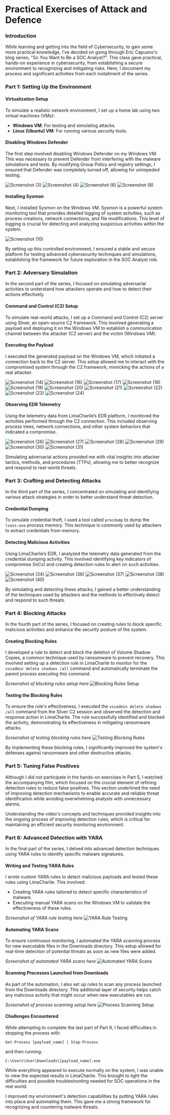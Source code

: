 # Practical Exercises of Attack and Defence

###  Introduction
While learning and getting into the field of Cybersecurity, to gain some more practical knowledge, I’ve decided on going through Eric Capuano's blog series, "So You Want to Be a SOC Analyst?". This class gave practical, hands-on experience in cybersecurity, from establishing a secure environment to recognizing and mitigating risks. Here, I document my process and significant activities from each installment of the series.
###  Part 1: Setting Up the Environment

####  Virtualization Setup
To simulate a realistic network environment, I set up a home lab using two virtual machines (VMs):
- **Windows VM**: For testing and simulating attacks.
- **Linux (Ubuntu) VM**: For running various security tools.

####  Disabling Windows Defender
The first step involved disabling Windows Defender on my Windows VM. This was necessary to prevent Defender from interfering with the malware simulations and tests. By modifying Group Policy and registry settings, I ensured that Defender was completely turned off, allowing for unimpeded testing.

![Screenshot (3)](https://github.com/yottam205/SOC-Analyst--Practical-Exercises/assets/117525375/a1aba564-6bc4-4639-be1a-633688ab15c1)
![Screenshot (4)](https://github.com/yottam205/SOC-Analyst--Practical-Exercises/assets/117525375/66374add-1e81-42e5-be48-c4052b8979ce)
![Screenshot (6)](https://github.com/yottam205/SOC-Analyst--Practical-Exercises/assets/117525375/ecf19be4-74d2-43a0-b3ee-261c234afd39)
![Screenshot (8)](https://github.com/yottam205/SOC-Analyst--Practical-Exercises/assets/117525375/27ad11b9-b41b-4889-bca1-316fe1c6843e)


####  Installing Sysmon
Next, I installed Sysmon on the Windows VM. Sysmon is a powerful system monitoring tool that provides detailed logging of system activities, such as process creations, network connections, and file modifications. This level of logging is crucial for detecting and analyzing suspicious activities within the system.

![Screenshot (10)](https://github.com/yottam205/SOC-Analyst--Practical-Exercises/assets/117525375/e126aecc-d4e7-481b-9352-9937e917beae)


By setting up this controlled environment, I ensured a stable and secure platform for testing advanced cybersecurity techniques and simulations, establishing the framework for future exploration in the SOC Analyst role.


###  Part 2: Adversary Simulation

In the second part of the series, I focused on simulating adversarial activities to understand how attackers operate and how to detect their actions effectively.

####  Command and Control (C2) Setup
To simulate real-world attacks, I set up a Command and Control (C2) server using Sliver, an open-source C2 framework. This involved generating a payload and deploying it on the Windows VM to establish a communication channel between the attacker (C2 server) and the victim (Windows VM).

####  Executing the Payload
I executed the generated payload on the Windows VM, which initiated a connection back to the C2 server. This setup allowed me to interact with the compromised system through the C2 framework, mimicking the actions of a real attacker.

![Screenshot (14)](https://github.com/yottam205/SOC-Analyst--Practical-Exercises/assets/117525375/a1486004-8dc4-4180-b50d-36bfc2bad9d4)
![Screenshot (16)](https://github.com/yottam205/SOC-Analyst--Practical-Exercises/assets/117525375/b8f19297-cb39-4f9a-82c9-b850fdd253c6)
![Screenshot (17)](https://github.com/yottam205/SOC-Analyst--Practical-Exercises/assets/117525375/4d776619-fe1a-489c-a0d3-b44f5415396d)
![Screenshot (18)](https://github.com/yottam205/SOC-Analyst--Practical-Exercises/assets/117525375/4bafb2b9-1ee4-42f3-b35c-de4d25462a2f)
![Screenshot (19)](https://github.com/yottam205/SOC-Analyst--Practical-Exercises/assets/117525375/225bc409-700f-4db1-a450-3322cb24e53e)
![Screenshot (20)](https://github.com/yottam205/SOC-Analyst--Practical-Exercises/assets/117525375/102f3b7d-e0d1-4479-972e-80ceb9065ed8)
![Screenshot (21)](https://github.com/yottam205/SOC-Analyst--Practical-Exercises/assets/117525375/2e2235ac-b81c-43d1-9799-bfdf3daf855e)
![Screenshot (22)](https://github.com/yottam205/SOC-Analyst--Practical-Exercises/assets/117525375/f31b6fc3-9ca9-42f0-b9d2-b5c79024c20c)
![Screenshot (23)](https://github.com/yottam205/SOC-Analyst--Practical-Exercises/assets/117525375/0b32cd92-cf87-4fb6-aff0-acd7c170e224)
![Screenshot (24)](https://github.com/yottam205/SOC-Analyst--Practical-Exercises/assets/117525375/b76dfc79-6f3d-460a-92fe-47ed43d1c012)


####  Observing EDR Telemetry
Using the telemetry data from LimaCharlie’s EDR platform, I monitored the activities performed through the C2 connection. This included observing process trees, network connections, and other system behaviors that indicated a compromise.

![Screenshot (26)](https://github.com/yottam205/SOC-Analyst--Practical-Exercises/assets/117525375/3030eb42-76cf-4955-b3de-36f63574c0bb)
![Screenshot (27)](https://github.com/yottam205/SOC-Analyst--Practical-Exercises/assets/117525375/b87c839e-01cb-4990-810f-51d992ca815b)
![Screenshot (28)](https://github.com/yottam205/SOC-Analyst--Practical-Exercises/assets/117525375/f854d7ce-515e-4aee-ba94-c6f03e23854c)
![Screenshot (29)](https://github.com/yottam205/SOC-Analyst--Practical-Exercises/assets/117525375/f71ddb11-154b-4ef8-b1fd-02efc214f748)
![Screenshot (30)](https://github.com/yottam205/SOC-Analyst--Practical-Exercises/assets/117525375/7770291a-d7b6-480a-beff-f7ec48014eca)
![Screenshot (31)](https://github.com/yottam205/SOC-Analyst--Practical-Exercises/assets/117525375/70183013-c021-41b3-ae81-a67f6a30d3de)


Simulating adversarial actions provided me with vital insights into attacker tactics, methods, and procedures (TTPs), allowing me to better recognize and respond to real-world threats.

###  Part 3: Crafting and Detecting Attacks

In the third part of the series, I concentrated on simulating and identifying various attack strategies in order to better understand threat detection.

####  Credential Dumping
To simulate credential theft, I used a tool called `procdump` to dump the `lsass.exe` process memory. This technique is commonly used by attackers to extract credentials from memory.

####  Detecting Malicious Activities
Using LimaCharlie’s EDR, I analyzed the telemetry data generated from the credential dumping activity. This involved identifying key indicators of compromise (IoCs) and creating detection rules to alert on such activities.

![Screenshot (34)](https://github.com/yottam205/SOC-Analyst--Practical-Exercises/assets/117525375/cf493147-2b38-4833-84d4-8add79c08f7a)
![Screenshot (36)](https://github.com/yottam205/SOC-Analyst--Practical-Exercises/assets/117525375/c08b560b-ab0e-4551-a476-2b75167ba926)
![Screenshot (37)](https://github.com/yottam205/SOC-Analyst--Practical-Exercises/assets/117525375/47c223d9-0955-43e7-af9e-494c7bb6dd9a)
![Screenshot (38)](https://github.com/yottam205/SOC-Analyst--Practical-Exercises/assets/117525375/f9cd0d73-a198-47e9-b1fd-ba363a58b968)
![Screenshot (40)](https://github.com/yottam205/SOC-Analyst--Practical-Exercises/assets/117525375/3ea4bb74-d4ed-49bf-84a8-3b1992439e3a)


By simulating and detecting these attacks, I gained a better understanding of the techniques used by attackers and the methods to effectively detect and respond to such threats.


###  Part 4: Blocking Attacks

In the fourth part of the series, I focused on creating rules to block specific malicious activities and enhance the security posture of the system.

####  Creating Blocking Rules
I developed a rule to detect and block the deletion of Volume Shadow Copies, a common technique used by ransomware to prevent recovery. This involved setting up a detection rule in LimaCharlie to monitor for the `vssadmin delete shadows /all` command and automatically terminate the parent process executing this command.

*Screenshot of blocking rules setup here*
![Blocking Rules Setup](path/to/screenshot8.png)

####  Testing the Blocking Rules
To ensure the rule's effectiveness, I executed the `vssadmin delete shadows /all` command from the Sliver C2 session and observed the detection and response action in LimaCharlie. The rule successfully identified and blocked the activity, demonstrating its effectiveness in mitigating ransomware attacks.

*Screenshot of testing blocking rules here*
![Testing Blocking Rules](path/to/screenshot9.png)

By implementing these blocking rules, I significantly improved the system's defenses against ransomware and other destructive attacks.


###  Part 5: Tuning False Positives

Although I did not participate in the hands-on exercises in Part 5, I watched the accompanying film, which focused on the crucial element of refining detection rules to reduce false positives. This section underlined the need of improving detection mechanisms to enable accurate and reliable threat identification while avoiding overwhelming analysts with unnecessary alarms.

Understanding the video's concepts and techniques provided insights into the ongoing process of improving detection rules, which is critical for maintaining an efficient security monitoring environment.


###  Part 6: Advanced Detection with YARA

In the final part of the series, I delved into advanced detection techniques using YARA rules to identify specific malware signatures.

####  Writing and Testing YARA Rules
I wrote custom YARA rules to detect malicious payloads and tested these rules using LimaCharlie. This involved:
- Creating YARA rules tailored to detect specific characteristics of malware.
- Executing manual YARA scans on the Windows VM to validate the effectiveness of these rules.

*Screenshot of YARA rule testing here*
![YARA Rule Testing](path/to/screenshot10.png)

####  Automating YARA Scans
To ensure continuous monitoring, I automated the YARA scanning process for new executable files in the Downloads directory. This setup allowed for real-time detection of potential threats as soon as new files were added.

*Screenshot of automated YARA scans here*
![Automated YARA Scans](path/to/screenshot11.png)

####  Scanning Processes Launched from Downloads
As part of the automation, I also set up rules to scan any process launched from the Downloads directory. This additional layer of security helps catch any malicious activity that might occur when new executables are run.

*Screenshot of process scanning setup here*
![Process Scanning Setup](path/to/screenshot12.png)

####  Challenges Encountered
While attempting to complete the last part of Part 6, I faced difficulties in stopping the process with:
```
Get-Process [payload_name] | Stop-Process
```
and then running:
```
C:\Users\User\Downloads\[payload_name].exe
```
While everything appeared to execute normally on the system, I was unable to view the expected results in LimaCharlie. This brought to light the difficulties and possible troubleshooting needed for SOC operations in the real world.

I improved my environment's detection capabilities by putting YARA rules into place and automating them. This gave me a strong framework for recognizing and countering malware threats.
